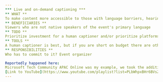 ```yaml
---
*** Live and on-demand captioning ***
** WHAT **
To make content more accessible to those with language barriers, hearing disabilities or any factors that affect understanding of content through listening
** BENEFICIARIES **
Viewers who are not native speakers of the event's primary language
** TODO **
Prioritize investment for a human captioner and/or prioritize platforms that allow for live captioning,
** TOOLS **
A human captioner is best, but if you are short on budget there are other options. Microsoft Teams has the best live captioning, with options to live translate to up to 6 languages. Zoom, YouTube and Microsoft Stream allow for automatic transcription of recordings which can be help for on-demand.
** RESPONSIBILITIES **
Who has to commit to it? Event organizer

Reportedly happened here:
Microsoft Tech Community APAC Online was my example, we took the additional step to correct the automatic transcriptions for accuracy and upload as on-demand videos. We were working with a diverse audience, across multiple languages and hence, saw a strong need for captioning to be provided  
[Link to YouTube](https://www.youtube.com/playlist?list=PLbWhpxBHr6BVsZDbAcuJd6njEC1c5GjaB)
---
```

